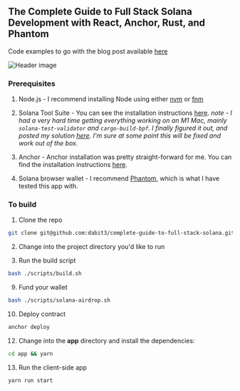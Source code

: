 ## The Complete Guide to Full Stack Solana Development with React, Anchor, Rust, and Phantom

Code examples to go with the blog post available [here](https://dev.to/dabit3/the-complete-guide-to-full-stack-solana-development-with-react-anchor-rust-and-phantom-3291)

![Header image](https://dev-to-uploads.s3.amazonaws.com/uploads/articles/nl0h25rp5h9ytg5wnrj7.png)

### Prerequisites

1. Node.js - I recommend installing Node using either [nvm](https://github.com/nvm-sh/nvm) or [fnm](https://github.com/Schniz/fnm)

2. Solana Tool Suite - You can see the installation instructions [here](https://docs.solana.com/cli/install-solana-cli-tools). _note - I had a very hard time getting everything working on an M1 Mac, mainly `solana-test-validator` and `cargo-build-bpf`. I finally figured it out, and posted my solution [here](https://github.com/project-serum/anchor/issues/95#issuecomment-913090162). I'm sure at some point this will be fixed and work out of the box._

3. Anchor - Anchor installation was pretty straight-forward for me. You can find the installation instructions [here](https://project-serum.github.io/anchor/getting-started/installation.html).

4. Solana browser wallet - I recommend [Phantom](https://phantom.app/), which is what I have tested this app with.

### To build

1. Clone the repo

```sh
git clone git@github.com:dabit3/complete-guide-to-full-stack-solana.git
```

2. Change into the project directory you'd like to run

3. Run the build script

```sh
bash ./scripts/build.sh
```

9. Fund your wallet

```sh
bash ./scripts/solana-airdrop.sh
```

10. Deploy contract

```sh
anchor deploy
```

12. Change into the **app** directory and install the dependencies:

```sh
cd app && yarn
```

13. Run the client-side app

```sh
yarn run start
```
